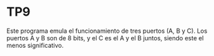 # TP9
Este programa emula el funcionamiento de tres puertos (A, B y C). Los puertos A y B son de 8 bits, y el C es el A y el B juntos, siendo este el menos significativo.
